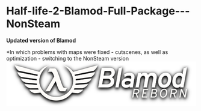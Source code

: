 # Half-life-2-Blamod-Full-Package---NonSteam

**Updated version of Blamod**

*In which problems with maps were fixed - cutscenes, as well as optimization - switching to the NonSteam version
![Image alt](blamod_logo.png)
